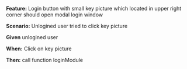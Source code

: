 **Feature:** Login button with small key picture which located in upper right corner should open modal login window

**Scenario:** Unlogined user tried to click key picture

**Given** unlogined user

**When:** Click on key picture

**Then:** call function loginModule